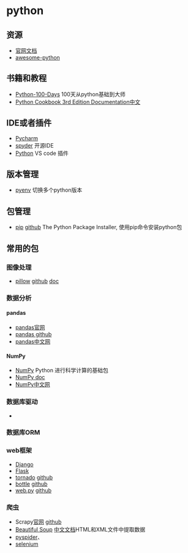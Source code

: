 # python

## 资源

* [官网文档](https://docs.python.org/zh-cn/3/)
* [awesome-python](https://github.com/vinta/awesome-python)

## 书籍和教程

* [Python-100-Days](https://github.com/jackfrued/Python-100-Days) 100天从python基础到大师
* [Python Cookbook 3rd Edition Documentation中文](https://python3-cookbook.readthedocs.io/zh_CN/latest/index.html)

## IDE或者插件

* [Pycharm](https://www.jetbrains.com/pycharm/)
* [spyder](https://github.com/spyder-ide/spyder) 开源IDE
* [Python](https://marketplace.visualstudio.com/items?itemName=ms-python.python) VS code 插件

## 版本管理

* [pyenv](https://github.com/pyenv/pyenv) 切换多个python版本

## 包管理

* [pip](https://pip.pypa.io/) [github](https://github.com/pypa/pip) The Python Package Installer, 使用pip命令安装python包

## 常用的包

### 图像处理

* [pillow](https://python-pillow.org/) [github](https://github.com/python-pillow/Pillow) [doc](https://pillow.readthedocs.io/en/latest/)

### 数据分析

#### pandas

* [pandas官网](https://pandas.pydata.org/) 
* [pandas github](https://github.com/pandas-dev/pandas)
* [pandas中文网](https://www.pypandas.cn/)

#### NumPy

* [NumPy]() Python 进行科学计算的基础包
* [NumPy doc](https://docs.scipy.org/doc/numpy/)
* [NumPy中文网](https://www.numpy.org.cn/)

### 数据库驱动

* []()

### 数据库ORM

### web框架

* [Django](https://www.djangoproject.com/)
* [Flask](http://flask.pocoo.org/)
* [tornado](http://www.tornadoweb.org/en/stable/) [github](https://github.com/tornadoweb/tornado)
* [bottle](http://bottlepy.org/docs/dev/) [github](https://github.com/bottlepy/bottle)
* [web.py](http://webpy.org/) [github](https://github.com/webpy/webpy)

### 爬虫

* Scrapy[官网](https://scrapy.org/) [github](https://github.com/scrapy/scrapy)
* [Beautiful Soup](https://www.crummy.com/software/BeautifulSoup/bs4/doc/) [中文文档](https://www.crummy.com/software/BeautifulSoup/bs4/doc.zh/)HTML和XML文件中提取数据
* [pyspider](https://github.com/binux/pyspider)、[]()
* [selenium](https://selenium.dev/selenium/docs/api/py/)